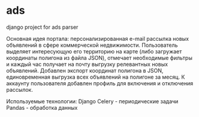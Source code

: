 # ads
django project for ads parser

Основная идея портала: персонализированная e-mail рассылка новых объявлений в сфере коммерческой недвижимости.
Пользователь выделяет интересующую его территорию на карте (либо загружает координаты полигона из файла JSON), отмечает необходимые фильтры и каждый час получает на почту выгрузку релевантных новых объявлений.
Добавлен экспорт координат полигона в JSON, единовременная выгрузка всех объявлений на полигоне за месяц.
К аккаунту пользователя добавлен профиль для включения и отключения рассылок.

Используемые технологии:
Django
Celery - периодические задачи
Pandas - обработка данных
